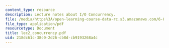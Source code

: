 ```yaml
---
content_type: resource
description: Lecture notes about I/O Concurrency.
file: /media/https%3A/open-learning-course-data-rc.s3.amazonaws.com/6-824-distributed-computer-systems-engineering-spring-2006/218dc61c38c02d26cb8dcb9193268a4c_lec2_concurrency.pdf
file_type: application/pdf
resourcetype: Document
title: lec2_concurrency.pdf
uid: 218dc61c-38c0-2d26-cb8d-cb9193268a4c
---
```

